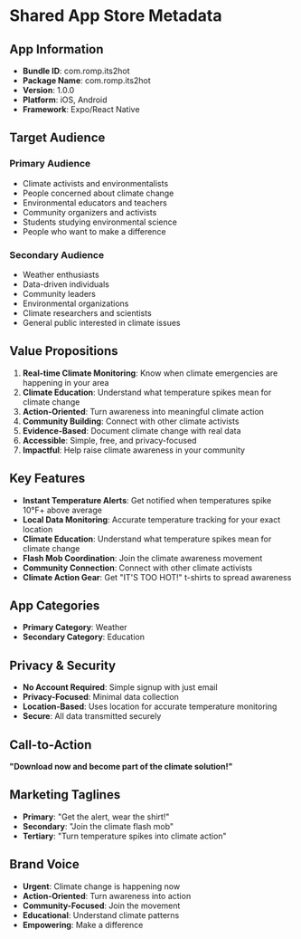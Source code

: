 # Shared App Store Metadata

## App Information
- **Bundle ID**: com.romp.its2hot
- **Package Name**: com.romp.its2hot
- **Version**: 1.0.0
- **Platform**: iOS, Android
- **Framework**: Expo/React Native

## Target Audience

### Primary Audience
- Climate activists and environmentalists
- People concerned about climate change
- Environmental educators and teachers
- Community organizers and activists
- Students studying environmental science
- People who want to make a difference

### Secondary Audience
- Weather enthusiasts
- Data-driven individuals
- Community leaders
- Environmental organizations
- Climate researchers and scientists
- General public interested in climate issues

## Value Propositions
1. **Real-time Climate Monitoring**: Know when climate emergencies are happening in your area
2. **Climate Education**: Understand what temperature spikes mean for climate change
3. **Action-Oriented**: Turn awareness into meaningful climate action
4. **Community Building**: Connect with other climate activists
5. **Evidence-Based**: Document climate change with real data
6. **Accessible**: Simple, free, and privacy-focused
7. **Impactful**: Help raise climate awareness in your community

## Key Features
- **Instant Temperature Alerts**: Get notified when temperatures spike 10°F+ above average
- **Local Data Monitoring**: Accurate temperature tracking for your exact location
- **Climate Education**: Understand what temperature spikes mean for climate change
- **Flash Mob Coordination**: Join the climate awareness movement
- **Community Connection**: Connect with other climate activists
- **Climate Action Gear**: Get "IT'S TOO HOT!" t-shirts to spread awareness

## App Categories
- **Primary Category**: Weather
- **Secondary Category**: Education

## Privacy & Security
- **No Account Required**: Simple signup with just email
- **Privacy-Focused**: Minimal data collection
- **Location-Based**: Uses location for accurate temperature monitoring
- **Secure**: All data transmitted securely

## Call-to-Action
**"Download now and become part of the climate solution!"**

## Marketing Taglines
- **Primary**: "Get the alert, wear the shirt!"
- **Secondary**: "Join the climate flash mob"
- **Tertiary**: "Turn temperature spikes into climate action"

## Brand Voice
- **Urgent**: Climate change is happening now
- **Action-Oriented**: Turn awareness into action
- **Community-Focused**: Join the movement
- **Educational**: Understand climate patterns
- **Empowering**: Make a difference 